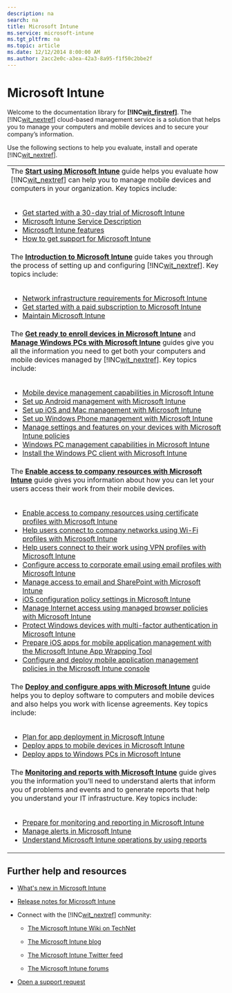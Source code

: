 ```yaml
---
description: na
search: na
title: Microsoft Intune
ms.service: microsoft-intune
ms.tgt_pltfrm: na
ms.topic: article
ms.date: 12/12/2014 8:00:00 AM
ms.author: 2acc2e0c-a3ea-42a3-8a95-f1f50c2bbe2f
---
```

# Microsoft Intune
Welcome to the documentation library for **[!INC[wit_firstref](../Token/wit_firstref_md.md)]**. The [!INC[wit_nextref](../Token/wit_nextref_md.md)] cloud-based management service is a solution that helps you to manage your computers and mobile devices and to secure your company’s information.

Use the following sections to help you evaluate, install and operate [!INC[wit_nextref](../Token/wit_nextref_md.md)].

||
|-|
|The **[Start using Microsoft Intune](../Topic/Start_using_Microsoft_Intune.md)** guide helps you evaluate how [!INC[wit_nextref](../Token/wit_nextref_md.md)] can help you to manage mobile devices and computers in your organization. Key topics include: <br /> <br /><ul><li>[Get started with a 30-day trial of Microsoft Intune](../Topic/Get_started_with_a_30-day_trial_of_Microsoft_Intune.md) </li><li>[Microsoft Intune Service Description](../Topic/Microsoft_Intune_Service_Description.md) </li><li>[Microsoft Intune features](../Topic/Microsoft_Intune_features.md) </li><li>[How to get support for Microsoft Intune](../Topic/How_to_get_support_for_Microsoft_Intune.md) </li> </ul>|
|The **[Introduction to Microsoft Intune](../Topic/Introduction_to_Microsoft_Intune.md)** guide takes you through the process of setting up and configuring [!INC[wit_nextref](../Token/wit_nextref_md.md)]. Key topics include: <br /> <br /><ul><li>[Network infrastructure requirements for Microsoft Intune](../Topic/Network_infrastructure_requirements_for_Microsoft_Intune.md) </li><li>[Get started with a paid subscription to Microsoft Intune](../Topic/Get_started_with_a_paid_subscription_to_Microsoft_Intune.md) </li><li>[Maintain Microsoft Intune](../Topic/Maintain_Microsoft_Intune.md) </li> </ul>|
|The **[Get ready to enroll devices in Microsoft Intune](../Topic/Get_ready_to_enroll_devices_in_Microsoft_Intune.md)** and **[Manage Windows PCs with Microsoft Intune](../Topic/Manage_Windows_PCs_with_Microsoft_Intune.md)** guides give you all the information you need to get both your computers and mobile devices managed by [!INC[wit_nextref](../Token/wit_nextref_md.md)]. Key topics include: <br /> <br /><ul><li>[Mobile device management capabilities in Microsoft Intune](../Topic/Mobile_device_management_capabilities_in_Microsoft_Intune.md) </li><li>[Set up Android management with Microsoft Intune](../Topic/Set_up_Android_management_with_Microsoft_Intune.md) </li><li>[Set up iOS and Mac management with Microsoft Intune](../Topic/Set_up_iOS_and_Mac_management_with_Microsoft_Intune.md) </li><li>[Set up Windows Phone management with Microsoft Intune](../Topic/Set_up_Windows_Phone_management_with_Microsoft_Intune.md) </li><li>[Manage settings and features on your devices with Microsoft Intune policies](../Topic/Manage_settings_and_features_on_your_devices_with_Microsoft_Intune_policies.md) </li><li>[Windows PC management capabilities in Microsoft Intune](../Topic/Windows_PC_management_capabilities_in_Microsoft_Intune.md) </li><li>[Install the Windows PC client with Microsoft Intune](../Topic/Install_the_Windows_PC_client_with_Microsoft_Intune.md) </li> </ul>|
|The **[Enable access to company resources with Microsoft Intune](http://msdn.microsoft.com/en-us/library/5b090c5a-6f12-4e60-ace0-c9929afaa9a3)** guide gives you information about how you can let your users access their work from their mobile devices. <br /> <br /><ul><li>[Enable access to company resources using certificate profiles with Microsoft Intune](../Topic/Enable_access_to_company_resources_using_certificate_profiles_with_Microsoft_Intune.md) </li><li>[Help users connect to company networks using Wi-Fi profiles with Microsoft Intune](../Topic/Help_users_connect_to_company_networks_using_Wi-Fi_profiles_with_Microsoft_Intune.md) </li><li>[Help users connect to their work using VPN profiles with Microsoft Intune](../Topic/Help_users_connect_to_their_work_using_VPN_profiles_with_Microsoft_Intune.md) </li><li>[Configure access to corporate email using email profiles with Microsoft Intune](../Topic/Configure_access_to_corporate_email_using_email_profiles_with_Microsoft_Intune.md) </li><li>[Manage access to email and SharePoint with Microsoft Intune](../Topic/Manage_access_to_email_and_SharePoint_with_Microsoft_Intune.md) </li><li>[iOS configuration policy settings in Microsoft Intune](../Topic/iOS_configuration_policy_settings_in_Microsoft_Intune.md) </li><li>[Manage Internet access using managed browser policies with Microsoft Intune](../Topic/Manage_Internet_access_using_managed_browser_policies_with_Microsoft_Intune.md) </li><li>[Protect Windows devices with multi-factor authentication in Microsoft Intune](../Topic/Protect_Windows_devices_with_multi-factor_authentication_in_Microsoft_Intune.md) </li><li>[Prepare iOS apps for mobile application management with the Microsoft Intune App Wrapping Tool](../Topic/Prepare_iOS_apps_for_mobile_application_management_with_the_Microsoft_Intune_App_Wrapping_Tool.md) </li><li>[Configure and deploy mobile application management policies in the Microsoft Intune console](../Topic/Configure_and_deploy_mobile_application_management_policies_in_the_Microsoft_Intune_console.md) </li> </ul>|
|The **[Deploy and configure apps with Microsoft Intune](../Topic/Deploy_and_configure_apps_with_Microsoft_Intune.md)** guide helps you to deploy software to computers and mobile devices and also helps you work with license agreements. Key topics include: <br /> <br /><ul><li>[Plan for app deployment in Microsoft Intune](../Topic/Plan_for_app_deployment_in_Microsoft_Intune.md) </li><li>[Deploy apps to mobile devices in Microsoft Intune](../Topic/Deploy_apps_to_mobile_devices_in_Microsoft_Intune.md) </li><li>[Deploy apps to Windows PCs in Microsoft Intune](../Topic/Deploy_apps_to_Windows_PCs_in_Microsoft_Intune.md) </li> </ul>|
|The **[Monitoring and reports with Microsoft Intune](../Topic/Monitoring_and_reports_with_Microsoft_Intune.md)** guide gives you the information you’ll need to understand alerts that inform you of problems and events and to generate reports that help you understand your IT infrastructure. Key topics include: <br /> <br /><ul><li>[Prepare for monitoring and reporting in Microsoft Intune](http://msdn.microsoft.com/en-us/library/957b730c-c4b0-4755-8d2e-f6bdcb38723f) </li><li>[Manage alerts in Microsoft Intune](../Topic/Manage_alerts_in_Microsoft_Intune.md) </li><li>[Understand Microsoft Intune operations by using reports](../Topic/Understand_Microsoft_Intune_operations_by_using_reports.md) </li> </ul>|

## Further help and resources

- [What's new in Microsoft Intune](../Topic/What_s_new_in_Microsoft_Intune.md)

- [Release notes for Microsoft Intune](../Topic/Release_notes_for_Microsoft_Intune.md)

- Connect with the [!INC[wit_nextref](../Token/wit_nextref_md.md)] community:

   - [The Microsoft Intune Wiki on TechNet](http://social.technet.microsoft.com/wiki/contents/articles/6526.microsoft-intune-overview.aspx)

   - [The Microsoft Intune blog](http://blogs.technet.com/b/microsoftintune/)

   - [The Microsoft Intune Twitter feed](https://twitter.com/MSIntune)

   - [The Microsoft Intune forums](http://social.technet.microsoft.com/Forums/home?category=microsoftintune)

- [Open a support request](https://support.microsoftonline.com/default.aspx?productkey=intunesupp&amp;scrx=1)


